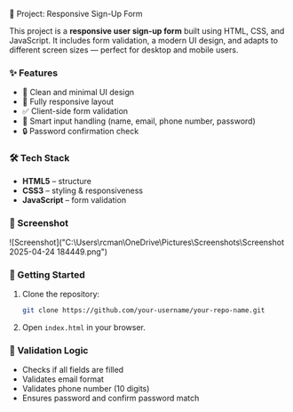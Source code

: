 📄 Project: Responsive Sign-Up Form

This project is a **responsive user sign-up form** built using HTML, CSS, and JavaScript. It includes form validation, a modern UI design, and adapts to different screen sizes — perfect for desktop and mobile users.

### ✨ Features
- 🎨 Clean and minimal UI design
- 📱 Fully responsive layout
- ✅ Client-side form validation
- 🧠 Smart input handling (name, email, phone number, password)
- 🔒 Password confirmation check

### 🛠️ Tech Stack
- **HTML5** – structure  
- **CSS3** – styling & responsiveness  
- **JavaScript** – form validation

### 📸 Screenshot
![Screenshot]("C:\Users\rcman\OneDrive\Pictures\Screenshots\Screenshot 2025-04-24 184449.png")

### 🚀 Getting Started
1. Clone the repository:
   ```bash
   git clone https://github.com/your-username/your-repo-name.git
   ```
2. Open `index.html` in your browser.

### 🧪 Validation Logic
- Checks if all fields are filled
- Validates email format
- Validates phone number (10 digits)
- Ensures password and confirm password match
